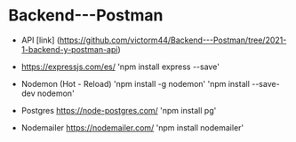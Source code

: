 # Backend---Postman 

- API [link] (https://github.com/victorm44/Backend---Postman/tree/2021-1-backend-y-postman-api)

- https://expressjs.com/es/ 'npm install express --save'
- Nodemon (Hot - Reload) 'npm install -g nodemon' 'npm install --save-dev nodemon'  
- Postgres https://node-postgres.com/ 'npm install pg'
- Nodemailer https://nodemailer.com/ 'npm install nodemailer'